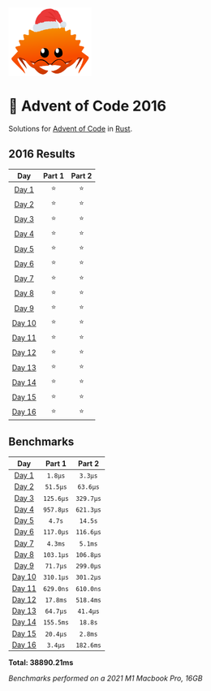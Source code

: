 <img src="./.assets/christmas_ferris.png" width="164">

# 🎄 Advent of Code 2016

Solutions for [Advent of Code](https://adventofcode.com/) in [Rust](https://www.rust-lang.org/).

<!--- advent_readme_stars table --->
## 2016 Results

| Day | Part 1 | Part 2 |
| :---: | :---: | :---: |
| [Day 1](https://adventofcode.com/2016/day/1) | ⭐ | ⭐ |
| [Day 2](https://adventofcode.com/2016/day/2) | ⭐ | ⭐ |
| [Day 3](https://adventofcode.com/2016/day/3) | ⭐ | ⭐ |
| [Day 4](https://adventofcode.com/2016/day/4) | ⭐ | ⭐ |
| [Day 5](https://adventofcode.com/2016/day/5) | ⭐ | ⭐ |
| [Day 6](https://adventofcode.com/2016/day/6) | ⭐ | ⭐ |
| [Day 7](https://adventofcode.com/2016/day/7) | ⭐ | ⭐ |
| [Day 8](https://adventofcode.com/2016/day/8) | ⭐ | ⭐ |
| [Day 9](https://adventofcode.com/2016/day/9) | ⭐ | ⭐ |
| [Day 10](https://adventofcode.com/2016/day/10) | ⭐ | ⭐ |
| [Day 11](https://adventofcode.com/2016/day/11) | ⭐ | ⭐ |
| [Day 12](https://adventofcode.com/2016/day/12) | ⭐ | ⭐ |
| [Day 13](https://adventofcode.com/2016/day/13) | ⭐ | ⭐ |
| [Day 14](https://adventofcode.com/2016/day/14) | ⭐ | ⭐ |
| [Day 15](https://adventofcode.com/2016/day/15) | ⭐ | ⭐ |
| [Day 16](https://adventofcode.com/2016/day/16) | ⭐ | ⭐ |
<!--- advent_readme_stars table --->

<!--- benchmarking table --->
## Benchmarks

| Day | Part 1 | Part 2 |
| :---: | :---: | :---:  |
| [Day 1](./src/bin/01.rs) | `1.8µs` | `3.3µs` |
| [Day 2](./src/bin/02.rs) | `51.5µs` | `63.6µs` |
| [Day 3](./src/bin/03.rs) | `125.6µs` | `329.7µs` |
| [Day 4](./src/bin/04.rs) | `957.8µs` | `621.3µs` |
| [Day 5](./src/bin/05.rs) | `4.7s` | `14.5s` |
| [Day 6](./src/bin/06.rs) | `117.0µs` | `116.6µs` |
| [Day 7](./src/bin/07.rs) | `4.3ms` | `5.1ms` |
| [Day 8](./src/bin/08.rs) | `103.1µs` | `106.8µs` |
| [Day 9](./src/bin/09.rs) | `71.7µs` | `299.0µs` |
| [Day 10](./src/bin/10.rs) | `310.1µs` | `301.2µs` |
| [Day 11](./src/bin/11.rs) | `629.0ns` | `610.0ns` |
| [Day 12](./src/bin/12.rs) | `17.8ms` | `518.4ms` |
| [Day 13](./src/bin/13.rs) | `64.7µs` | `41.4µs` |
| [Day 14](./src/bin/14.rs) | `155.5ms` | `18.8s` |
| [Day 15](./src/bin/15.rs) | `20.4µs` | `2.8ms` |
| [Day 16](./src/bin/16.rs) | `3.4µs` | `182.6ms` |

**Total: 38890.21ms**
<!--- benchmarking table --->

*Benchmarks performed on a 2021 M1 Macbook Pro, 16GB*
